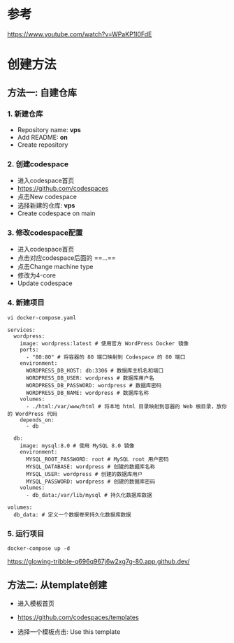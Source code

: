 
# 参考
https://www.youtube.com/watch?v=WPaKP1l0FdE

# 创建方法

## 方法一: 自建仓库

### 1. 新建仓库
- Repository name: **vps**
- Add README: **on**
- Create repository

### 2. 创建codespace
- 进入codespace首页
- https://github.com/codespaces
- 点击New codespace
- 选择新建的仓库: **vps**
- Create codespace on main

### 3. 修改codespace配置
- 进入codespace首页
- 点击对应codespace后面的 ==...==
- 点击Change machine type
- 修改为4-core
- Update codespace

### 4. 新建项目

```
vi docker-compose.yaml
```

```
services:
  wordpress:
    image: wordpress:latest # 使用官方 WordPress Docker 镜像
    ports:
      - "80:80" # 将容器的 80 端口映射到 Codespace 的 80 端口
    environment:
      WORDPRESS_DB_HOST: db:3306 # 数据库主机名和端口
      WORDPRESS_DB_USER: wordpress # 数据库用户名
      WORDPRESS_DB_PASSWORD: wordpress # 数据库密码
      WORDPRESS_DB_NAME: wordpress # 数据库名称
    volumes:
      - ./html:/var/www/html # 将本地 html 目录映射到容器的 Web 根目录，放你的 WordPress 代码
    depends_on:
      - db

  db:
    image: mysql:8.0 # 使用 MySQL 8.0 镜像
    environment:
      MYSQL_ROOT_PASSWORD: root # MySQL root 用户密码
      MYSQL_DATABASE: wordpress # 创建的数据库名称
      MYSQL_USER: wordpress # 创建的数据库用户
      MYSQL_PASSWORD: wordpress # 创建的数据库密码
    volumes:
      - db_data:/var/lib/mysql # 持久化数据库数据

volumes:
  db_data: # 定义一个数据卷来持久化数据库数据

```

### 5. 运行项目

```
docker-compose up -d
```

https://glowing-tribble-q696q967j6w2xg7g-80.app.github.dev/

## 方法二: 从template创建

- 进入模板首页

- https://github.com/codespaces/templates

- 选择一个模板点击: Use this template
